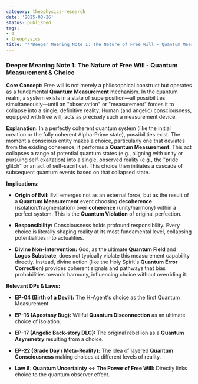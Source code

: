```yaml
---
category: theophysics-research
date: '2025-08-26'
status: published
tags:
- o
- theophysics
title: '**Deeper Meaning Note 1: The Nature of Free Will - Quantum Measurement & Choice**'
---
```


### **Deeper Meaning Note 1: The Nature of Free Will - Quantum Measurement & Choice**

**Core Concept:** Free will is not merely a philosophical construct but operates as a fundamental **Quantum Measurement** mechanism. In the quantum realm, a system exists in a state of superposition—all possibilities simultaneously—until an "observation" or "measurement" forces it to collapse into a single, definitive reality. Human (and angelic) consciousness, equipped with free will, acts as precisely such a measurement device.

**Explanation:** In a perfectly coherent quantum system (like the initial creation or the fully coherent Alpha-Prime state), possibilities exist. The moment a conscious entity makes a choice, particularly one that deviates from the existing coherence, it performs a **Quantum Measurement**. This act collapses a range of potential quantum states (e.g., aligning with unity or pursuing self-exaltation) into a single, observed reality (e.g., the "pride glitch" or an act of self-sacrifice). This choice then initiates a cascade of subsequent quantum events based on that collapsed state.

**Implications:**

- **Origin of Evil:** Evil emerges not as an external force, but as the result of a **Quantum Measurement** event choosing **decoherence** (isolation/fragmentation) over **coherence** (unity/harmony) within a perfect system. This is the **Quantum Violation** of original perfection.
    
- **Responsibility:** Consciousness holds profound responsibility. Every choice is literally shaping reality at its most fundamental level, collapsing potentialities into actualities.
    
- **Divine Non-Intervention:** God, as the ultimate **Quantum Field** and **Logos Substrate**, does not typically violate this measurement capability directly. Instead, divine action (like the Holy Spirit's **Quantum Error Correction**) provides coherent signals and pathways that bias probabilities towards harmony, influencing choice without overriding it.
    

**Relevant DPs & Laws:**

- **EP-04 (Birth of a Devil):** The H-Agent's choice as the first Quantum Measurement.
    
- **EP-16 (Apostasy Bug):** Willful **Quantum Disconnection** as an ultimate choice of isolation.
    
- **EP-17 (Angelic Back-story DLC):** The original rebellion as a **Quantum Asymmetry** resulting from a choice.
    
- **EP-22 (Grade Day / Meta-Reality):** The idea of layered **Quantum Consciousness** making choices at different levels of reality.
    
- **Law 8: Quantum Uncertainty ↔ The Power of Free Will:** Directly links choice to the quantum observer effect.